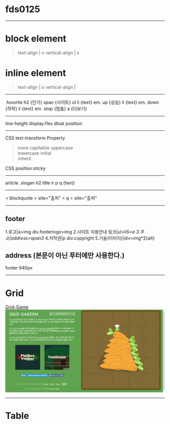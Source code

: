 # fds0125

---

# block element
>text-align | o
>vertical-align | x


# inline element
>text-align | o
>vertical-align | 

---

.fovorite
	h2 {인기} span {사이트}
    ol
    	li {text} em. up {상승} 
        li {text} em. down {하락}
        li {text} em. stop {멈춤}
    a {더보기}

---

line-height
display:flex
dloat position

---

CSS text-transform Property
>none
>capitalize
>uppercase	
>lowercase
>initial	
>inherit	


CSS position:sticky

---

article .slogan
	h2
		title 
		ir
	p
    	q {text}
        
---
        
&lt; blockquote &gt; site="출처"
&lt; q &gt; site="출처"

---
## footer
1.로고|a>img div.footerlogo>img
2.사이트 이용안내 링크|ul>li*5>a
3.주소|address>span*3
4.저작권|p div.copyright
5.기술(이미지)|div>img*2{alt}

address (본문이 아닌 푸터에만 사용한다.)
---
footer
940px

---

# Grid
[Grid-Game](http://cssgridgarden.com/#ko)
![Grid](./grid.png)

---

# Table